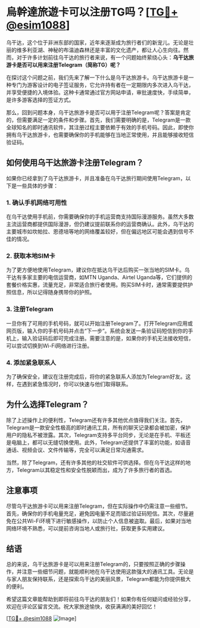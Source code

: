 # 烏幹達旅遊卡可以注册TG吗？[[TG💪+ @esim1088](https://t.me/s/esim1088)]

乌干达，这个位于非洲东部的国家，近年来逐渐成为旅行者们的新宠儿。无论是壮丽的维多利亚湖、神秘的布温迪森林还是丰富的文化遗产，都让人心生向往。然而，对于许多计划前往乌干达的旅行者来说，有一个问题始终萦绕心头：**乌干达旅游卡是否可以用来注册Telegram（简称TG）呢？**

在探讨这个问题之前，我们先来了解一下什么是乌干达旅游卡。乌干达旅游卡是一种专门为游客设计的电子签证服务，它允许持有者在一定期限内多次进入乌干达，并享受便捷的入境体验。这种卡通常通过官方网站申请，审批速度快，手续简单，是许多游客选择的签证方式。

那么，回到问题本身，乌干达旅游卡是否可以用于注册Telegram呢？答案是肯定的，但需要满足一定的条件和步骤。首先，我们需要明确的是，Telegram是一款全球知名的即时通讯软件，其注册过程主要依赖于有效的手机号码。因此，即使你拥有乌干达旅游卡，也需要确保你的手机能够在当地正常使用，并且能够接收短信验证码。

## 如何使用乌干达旅游卡注册Telegram？

如果你已经拿到了乌干达旅游卡，并且准备在乌干达旅行期间使用Telegram，以下是一些具体的步骤：

### 1. **确认手机网络可用性**
在乌干达使用手机前，你需要确保你的手机运营商支持国际漫游服务。虽然大多数主流运营商都提供国际漫游，但仍建议提前联系你的运营商确认。此外，乌干达的主要城市如坎帕拉、恩德培等地的网络覆盖较好，但在偏远地区可能会遇到信号不佳的情况。

### 2. **获取本地SIM卡**
为了更方便地使用Telegram，建议你在抵达乌干达后购买一张当地的SIM卡。乌干达有多家主要的电信运营商，如MTN Uganda、Airtel Uganda等，它们提供的套餐价格实惠，流量充足，非常适合旅行者使用。购买SIM卡时，通常需要提供护照信息，所以记得随身携带你的护照。

### 3. **注册Telegram**
一旦你有了可用的手机号码，就可以开始注册Telegram了。打开Telegram应用或网页版，输入你的手机号码并点击“下一步”。系统会发送一条验证码短信到你的手机上，输入验证码后即可完成注册。需要注意的是，如果你的手机无法接收短信，可以尝试切换到Wi-Fi网络进行注册。

### 4. **添加紧急联系人**
为了确保安全，建议在注册完成后，将你的紧急联系人添加为Telegram好友。这样，在遇到紧急情况时，你可以快速与他们取得联系。

## 为什么选择Telegram？

除了上述操作上的便利性，Telegram还有许多其他优点值得我们关注。首先，Telegram是一款安全性极高的即时通讯工具，所有的聊天记录都会被加密，保护用户的隐私不被泄露。其次，Telegram支持多平台同步，无论是在手机、平板还是电脑上，都可以无缝切换使用。此外，Telegram还提供了丰富的功能，如语音通话、视频会议、文件传输等，完全可以满足日常沟通需求。

当然，除了Telegram，还有许多其他的社交软件可供选择。但在乌干达这样的地方，Telegram以其稳定性和安全性脱颖而出，成为了许多旅行者的首选。

## 注意事项

尽管乌干达旅游卡可以用来注册Telegram，但在实际操作中仍需注意一些细节。首先，确保你的手机电量充足，避免因电量不足而错过验证码短信。其次，尽量避免在公共Wi-Fi环境下进行敏感操作，以防止个人信息被盗取。最后，如果对当地网络环境不熟悉，可以提前咨询当地人或旅行社，获取更多实用建议。

## 结语

总的来说，乌干达旅游卡是可以用来注册Telegram的，只要按照正确的步骤操作，并注意一些细节问题，就能顺利地在乌干达使用这款强大的通讯工具。无论是与家人朋友保持联系，还是探索乌干达的美丽风景，Telegram都能为你提供极大的便利。

希望这篇文章能帮助到即将前往乌干达的朋友们！如果你有任何疑问或经验分享，欢迎在评论区留言交流。祝大家旅途愉快，收获满满的美好回忆！

[[TG💪+ @esim1088](https://t.me/s/esim1088) ![Image](https://i.postimg.cc/4NQfJmqS/Snipaste-2025-05-13-00-14-12.png)]